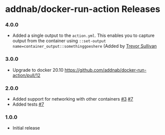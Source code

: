 # addnab/docker-run-action Releases

### 4.0.0

- Added a single output to the `action.yml`. This enables you to capture output from the container using `::set-output name=container_output::somethinggoeshere` (Added by [Trevor Sullivan](https://github.com/pcgeek86)

### 3.0.0

- Upgrade to docker 20.10 https://github.com/addnab/docker-run-action/pull/12

### 2.0.0

- Added support for networking with other containers [#3](https://github.com/addnab/docker-run-action/pull/3) [#7](https://github.com/addnab/docker-run-action/pull/7)
- Added tests [#7](https://github.com/addnab/docker-run-action/pull/7)

### 1.0.0

- Initial release
